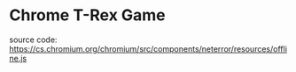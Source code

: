 # Chrome T-Rex Game

source code: <https://cs.chromium.org/chromium/src/components/neterror/resources/offline.js>
